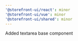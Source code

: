 ```yaml
---
'@storefront-ui/react': minor
'@storefront-ui/vue': minor
'@storefront-ui/shared': minor
---
```


Added textarea base component
